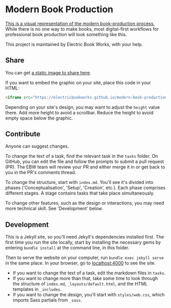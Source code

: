 # Modern Book Production

[This is a visual representation of the modern book-production process.](https://electricbookworks.github.io/modern-book-production/) While there is no one way to make books, most digital-first workflows for professional book production will look something like this.

This project is maintained by Electric Book Works, with your help.


## Share

You can get [a static image to share here](https://electricbookworks.github.io/modern-book-production/downloads/Modern-Book-Production.png).

If you want to embed the graphic on your site, place this code in your HTML:

``` html
<iframe src="https://electricbookworks.github.io/modern-book-production/index.html" title="Modern Book Production" width="100%" height="5100px"></iframe>
```

Depending on your site's design, you may want to adjust the `height` value there. Add more height to avoid a scrollbar. Reduce the height to avoid empty space below the graphic.


## Contribute

Anyone can suggest changes.

To change the text of a task, find the relevant task in the `tasks` folder. On GitHub, you can edit the file and follow the prompts to submit a pull request (PR). The EBW team will review your PR and either merge it in or get back to you in the PR's comments thread.

To change the structure, start with `index.md`. You'll see it's divided into phases ('Conceptualisation', 'Setup', 'Creation', etc.). Each phase comprises different stages. A stage contains tasks that take place simultaneously.

To change other features, such as the design or interactions, you may need more technical skill. See 'Development' below.


## Development

This is a Jekyll site, so you'll need Jekyll's dependencies installed first. The first time you run the site locally, start by installing the necessary gems by entering `bundle install` at the command line, in this folder.

Then to serve the website on your computer, run `bundle exec jekyll serve` in the same place. In your browser, go to [localhost:4000](http://localhost:4000) to see the site.

- If you want to change the text of a task, edit the markdown files in `tasks`. 
- If you want to change more than that, take some time to look through the structure of `index.md`, `_layouts/default.html`, and the HTML templates in `_includes`.
- If you want to change the design, you'll start with `styles/web.css`, which imports Sass partials from `_sass`.
